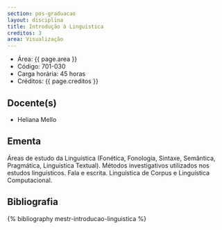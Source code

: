 ```yaml
---
section: pos-graduacao
layout: disciplina
title: Introdução à Linguística
creditos: 3
area: Visualização
---
```


- Área: {{ page.area }}   
- Código: 701-030
- Carga horária: 45 horas  
- Créditos: {{ page.creditos }}   

## Docente(s) 

- Heliana Mello

## Ementa

Áreas de estudo da Linguística (Fonética, Fonologia, Sintaxe,
Semântica, Pragmática, Linguística Textual). Métodos investigativos
utilizados nos estudos linguísticos. Fala e escrita. Linguística de
Corpus e Linguística Computacional.

## Bibliografia

{% bibliography mestr-introducao-linguistica %}

